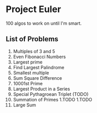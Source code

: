 # Project Euler
100 algos to work on until I'm smart.

## List of Problems
1. Multiples of 3 and 5
1. Even Fibonacci Numbers
1. Largest prime 
1. Find Largest Palindrome
1. Smallest multiple
1. Sum Square Difference
1. 10001st Prime
1. Largest Product in a Series
1. Special Pythagroean Triplet (TODO)
1. Summation of Primes
1.TODO
1.TODO
1. Large Sum